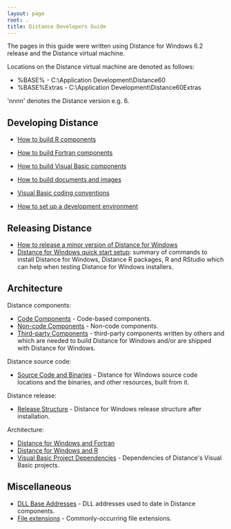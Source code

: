 ```yaml
---
layout: page
root: .
title: Distance Developers Guide
---
```


The pages in this guide were written using Distance for Windows 6.2 release and the Distance virtual machine.

Locations on the Distance virtual machine are denoted as follows:

* %BASE% - C:\Application Development\Distance60
* %BASE%Extras - C:\Application Development\Distance60Extras

'nnnn' denotes the Distance version e.g. 6.

Developing Distance
-------------------

* [How to build R components](./developer/BuildR.html)
* [How to build Fortran components](./developer/BuildFortran.html)
* [How to build Visual Basic components](./developer/BuildVisualBasic.html)
* [How to build documents and images](./developer/BuildDocumentsImages.html)

* [Visual Basic coding conventions](./developer/VisualBasicCodingConventions.html)

* [How to set up a development environment](./developer/SetUpDevelopmentEnvironment.html)

Releasing Distance
------------------

* [How to release a minor version of Distance for Windows](./developer/ReleaseMinor.html)
* [Distance for Windows quick start setup](./developer/QuickStartSetup.html): summary of commands to install Distance for Windows, Distance R packages, R and RStudio which can help when testing Distance for Windows installers.

Architecture
------------

Distance components:

* [Code Components](./developer/CodeComponents.html) - Code-based components.
* [Non-code Components](./developer/NonCodeComponents.html) - Non-code components.
* [Third-party Components](./developer/ThirdPartyComponents.html) - third-party components written by others and which are needed to build Distance for Windows and/or are shipped with Distance for Windows. 

Distance source code:

* [Source Code and Binaries](./developer/SourceCodeAndBinaries.html) - Distance for Windows source code locations and the binaries, and other resources, built from it.

Distance release:

* [Release Structure](./developer/ReleaseStructure.html) - Distance for Windows release structure after installation.

Architecture:

* [Distance for Windows and Fortran](./developer/ArchitectureFortran.html)
* [Distance for Windows and R](./developer/ArchitectureR.html)
* [Visual Basic Project Dependencies](./developer/VisualBasicProjectDependencies.html) - Dependencies of Distance's Visual Basic projects.

Miscellaneous
-------------

* [DLL Base Addresses](./developer/DllBaseAddresses.html) - DLL addresses used to date in Distance components.
* [File extensions](./developer/FileExtensions.html) - Commonly-occurring file extensions.
